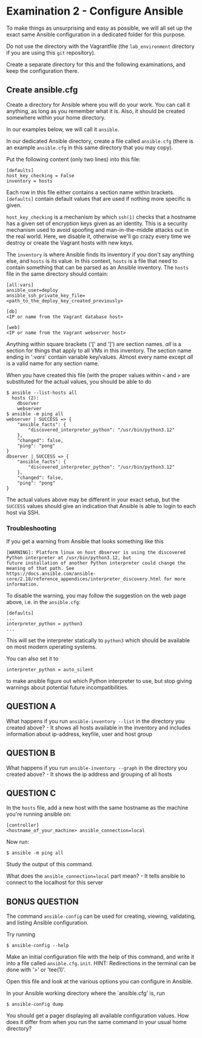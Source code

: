 # Examination 2 - Configure Ansible

To make things as unsurprising and easy as possible, we will all set up
the exact same Ansible configuration in a dedicated folder for this purpose.

Do not use the directory with the Vagrantfile (the `lab_environment` directory
if you are using this `git` repository).

Create a separate directory for this and the following examinations, and keep
the configuration there.

## Create ansible.cfg

Create a directory for Ansible where you will do your work. You can call it
anything, as long as you remember what it is. Also, it should be created
somewhere within your home directory.

In our examples below, we will call it `ansible`.

In our dedicated Ansible directory, create a file called `ansible.cfg`
(there is an example `ansible.cfg` in this same directory that you
 may copy).

Put the following content (only two lines) into this file:

    [defaults]
    host_key_checking = False
    inventory = hosts

Each row in this file either contains a section name within brackets.
`[defaults]` contain default values that are used if nothing more specific
is given.

`host_key_checking` is a mechanism by which `ssh(1)` checks that a hostname
has a given set of encryption keys given as an identity. This is a security
mechanism used to avoid spoofing and man-in-the-middle attacks out in the
real world. Here, we disable it, otherwise we'll go crazy every time we
destroy or create the Vagrant hosts with new keys.

The `inventory` is where Ansible finds its inventory if you don't say
anything else, and `hosts` is its value. In this context, `hosts` is a file
that need to contain something that can be parsed as an Ansible inventory.
The `hosts` file in the same directory should contain:

    [all:vars]
    ansible_user=deploy
    ansible_ssh_private_key_file=<path_to_the_deploy_key_created_previously>

    [db]
    <IP or name from the Vagrant database host>

    [web]
    <IP or name from the Vagrant webserver host>

Anything within square brackets ('[' and ']') are section names. _all_ is a section
for things that apply to all VMs in this inventory. The section name ending in
'_:vars_' contain variable key/values. Almost every name except _all_ is a valid
name for any section name.

When you have created this file (with the proper values within `<` and `>` are
substituted for the actual values, you should be able to do

    $ ansible --list-hosts all
      hosts (2):
        dbserver
        webserver
    $ ansible -m ping all
    webserver | SUCCESS => {
        "ansible_facts": {
            "discovered_interpreter_python": "/usr/bin/python3.12"
        },
        "changed": false,
        "ping": "pong"
    }
    dbserver | SUCCESS => {
        "ansible_facts": {
            "discovered_interpreter_python": "/usr/bin/python3.12"
        },
        "changed": false,
        "ping": "pong"
    }

The actual values above may be different in your exact setup, but the `SUCCESS`
values should give an indication that Ansible is able to login to each host
via SSH.

### Troubleshooting

If you get a warning from Ansible that looks something like this

    [WARNING]: Platform linux on host dbserver is using the discovered Python interpreter at /usr/bin/python3.12, but
    future installation of another Python interpreter could change the meaning of that path. See
    https://docs.ansible.com/ansible-core/2.18/reference_appendices/interpreter_discovery.html for more information.

To disable the warning, you may follow the suggestion on the web page above, i.e. in the `ansible.cfg`:

    [defaults]
    ...
    interpreter_python = python3
    ...

This will set the interpreter statically to `python3` which should be available on most modern operating systems.

You can also set it to

    interpreter_python = auto_silent

to make ansible figure out which Python interpreter to use, but stop giving warnings about potential future
incompatibilities.

## QUESTION A

What happens if you run `ansible-inventory --list` in the directory you created above?
    - It shows all hosts available in the inventory and includes information about ip-address, keyfile, user and host group

## QUESTION B

What happens if you run `ansible-inventory --graph` in the directory you created above?
    - It shows the ip address and grouping of all hosts

## QUESTION C

In the `hosts` file, add a new host with the same hostname as the machine you're running
ansible on:

    [controller]
    <hostname_of_your_machine> ansible_connection=local

Now run:

    $ ansible -m ping all

Study the output of this command.

What does the `ansible_connection=local` part mean?
    - It tells ansible to connect to the localhost for this server

## BONUS QUESTION

The command `ansible-config` can be used for creating, viewing, validating, and listing
Ansible configuration.

Try running

    $ ansible-config --help

Make an initial configuration file with the help of this command, and write it into a file
called `ansible.cfg.init`. HINT: Redirections in the terminal can be done with '>' or 'tee(1)'.

Open this file and look at the various options you can configure in Ansible.

In your Ansible working directory where the `ansible.cfg' is, run

    $ ansible-config dump

You should get a pager displaying all available configuration values. How does it differ
from when you run the same command in your usual home directory?

